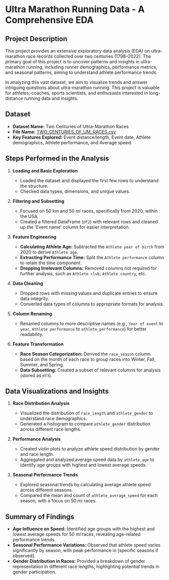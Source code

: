# Ultra Marathon Running Data - A Comprehensive EDA

## Project Description

This project provides an extensive exploratory data analysis (EDA) on ultra-marathon race records collected over two centuries (1798–2022). The primary goal of this project is to uncover patterns and insights in ultra-marathon running, including runner demographics, performance metrics, and seasonal patterns, aiming to understand athlete performance trends.

In analyzing this vast dataset, we aim to visualize trends and answer intriguing questions about ultra-marathon running. This project is valuable for athletes, coaches, sports scientists, and enthusiasts interested in long-distance running data and insights.

## Dataset
- **Dataset Name:** Two Centuries of Ultra-Marathon Races
- **File Name:** [TWO_CENTURIES_OF_UM_RACES.csv](https://www.kaggle.com/datasets/aiaiaidavid/the-big-dataset-of-ultra-marathon-running
)
- **Key Features Explored:** Event distance/length, Event date, Athlete demographics, Athlete performance, and Average speed.

## Steps Performed in the Analysis
1. **Loading and Basic Exploration**
   - Loaded the dataset and displayed the first few rows to understand the structure.
   - Checked data types, dimensions, and unique values.

2. **Filtering and Subsetting**
   - Focused on 50 km and 50 mi races, specifically from 2020, within the USA.
   - Created a filtered DataFrame (`df2`) with relevant rows and cleaned up the 'Event name' column for easier interpretation.
   
3. **Feature Engineering**
   - **Calculating Athlete Age:** Subtracted the `Athlete year of birth` from 2020 to derive `Athlete age`.
   - **Extracting Performance Time:** Split the `Athlete performance` column to retain the time component.
   - **Dropping Irrelevant Columns:** Removed columns not required for further analysis, such as `Athlete club`, `Athlete country`, etc.
   
4. **Data Cleaning**
   - Dropped rows with missing values and duplicate entries to ensure data integrity.
   - Converted data types of columns to appropriate formats for analysis.
   
5. **Column Renaming**
   - Renamed columns to more descriptive names (e.g., `Year of event` to `year`, `Athlete performance` to `athlete_performance`) for better readability.

6. **Feature Transformation**
   - **Race Season Categorization:** Derived the `race_season` column based on the month of each race to group races into Winter, Fall, Summer, and Spring.
   - **Data Subsetting:** Created a subset of relevant columns for analysis (stored as `df3`).

## Data Visualizations and Insights
1. **Race Distribution Analysis**
   - Visualized the distribution of `race_length` and `athlete_gender` to understand race demographics.
   - Generated a histogram to compare `athlete_gender` distribution across different race lengths.

2. **Performance Analysis**
   - Created violin plots to analyze athlete speed distribution by gender and race length.
   - Aggregated and analyzed average speed data by `athlete_age` to identify age groups with highest and lowest average speeds.

3. **Seasonal Performance Trends**
   - Explored seasonal trends by calculating average athlete speed across different seasons.
   - Compared the mean and count of `athlete_average_speed` for each season, with a focus on 50 mi races.

## Summary of Findings
- **Age Influence on Speed:** Identified age groups with the highest and lowest average speeds for 50 mi races, revealing age-related performance trends.
- **Seasonal Performance Variations:** Observed that athlete speed varies significantly by season, with peak performance in [specific seasons if observed].
- **Gender Distribution in Races:** Provided a breakdown of gender representation in different race lengths, highlighting potential trends in gender participation.
